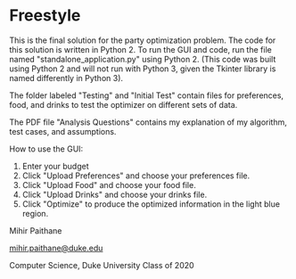 # Freestyle

This is the final solution for the party optimization problem. The code for this solution is written in Python 2. To run the GUI and code, run the file named "standalone_application.py" using Python 2. (This code was built using Python 2 and will not run with Python 3, given the Tkinter library is named differently in Python 3). 

The folder labeled "Testing" and "Initial Test" contain files for preferences, food, and drinks to test the optimizer on different sets of data.

The PDF file "Analysis Questions" contains my explanation of my algorithm, test cases, and assumptions.

How to use the GUI:
1. Enter your budget 
2. Click "Upload Preferences" and choose your preferences file.
3. Click "Upload Food" and choose your food file.
4. Click "Upload Drinks" and choose your drinks file.
5. Click "Optimize" to produce the optimized information in the light blue region.

Mihir Paithane

mihir.paithane@duke.edu

Computer Science, Duke University Class of 2020
